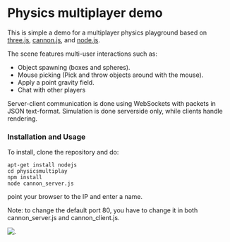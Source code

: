 # Physics multiplayer demo

This is simple a demo for a multiplayer physics playground based on 
[three.js](https://github.com/mrdoob/three.js), [cannon.js](https://github.com/schteppe/cannon.js),
 and [node.js](http://nodejs.org/).

The scene features multi-user interactions such as:

 * Object spawning (boxes and spheres).
 * Mouse picking (Pick and throw objects around with the mouse).
 * Apply a point gravity field.
 * Chat with other players

Server-client communication is done using WebSockets with packets in JSON text-format. Simulation is done serverside only, while clients handle rendering.

### Installation and Usage

To install, clone the repository and do:

    apt-get install nodejs
    cd physicsmultiplay
    npm install
    node cannon_server.js

point your browser to the IP and enter a name.

Note: to change the default port 80, you have to change it in both cannon_server.js and cannon_client.js.


![.](http://content.screencast.com/users/dirkk1/folders/Jing/media/04ebcfa3-0870-4fc7-acfc-f954a0bba492/00000090.png)



